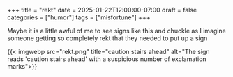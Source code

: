 +++
title = "rekt"
date = 2025-01-22T12:00:00-07:00
draft = false
categories = ["humor"]
tags = ["misfortune"]
+++

Maybe it is a little awful of me to see signs like this and chuckle as I imagine someone getting so completely rekt that they needed to put up a sign

{{< imgwebp src="rekt.png" title="caution stairs ahead" alt="The sign reads 'caution stairs ahead' with a suspicious number of exclamation marks">}}
